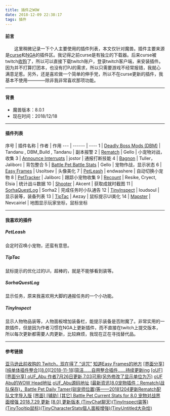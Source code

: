 ```yaml
---
title: 插件之WOW
date: 2018-12-09 22:38:17
tags: 插件
---
```

#### 前言

&emsp;&emsp;这里稍微记录一下个人主要使用的插件列表，本文仅针对魔兽。插件主要来源是[curse](https://wow.curseforge.com/)和[NGA](https://ngabbs.com/thread.php?fid=200)的插件区。我记得之前curse是有独立的下载器。后来curse被twitch[收购](https://blog.twitch.tv/twitch-and-curse-8ae2b20acf91)了，所以可以直接下载twitch账户，登录twitch客户端，来安装插件。
因为并不打算打团本，也没有打PJ的需求，所以只需要游戏不经常报错，我就心满意足惹。另外，还是喜欢做一个简单的伸手党，所以不在curse更新的插件，我基本不使用————除非我非常喜欢那项功能。

* * * 

#### 背景
- 魔兽版本：8.0.1
- 现在时间：2018/12/18

* * *
#### 插件列表

序号 | 插件名称 | 作者 | 作用 
---  | ------ | ---- 
1 | [Deadly Boss Mods (DBM)](https://www.curseforge.com/wow/addons/deadly-boss-mods) | Tandanu , DBM_Build , Tandanu | 副本报警 
2 | [Rematch](https://www.curseforge.com/wow/addons/rematch) | Gello | 小宠物对战，收集
3 | [Announce Interrupts](https://www.curseforge.com/wow/addons/announce-interrupts) | jostor | 通报打断技能
4 | [Bagnon](https://www.curseforge.com/wow/addons/bagnon) | Tuller，Jaliborc | 背包整合
5 | [Battle Pet Battle Stats](https://www.curseforge.com/wow/addons/battle-pet-battle-stats) | Gello | 宠物作战，显示状态
6 | [Easy Frames](https://www.curseforge.com/wow/addons/easy-frames) | Usoltsev | 头像美化
7 | [PetLeash](https://www.curseforge.com/wow/addons/petleash) | endwashere | 自动切换小宠物
8 | [PetTracker](https://www.curseforge.com/wow/addons/pettracker) | Jaliborc | 跟踪小宠物收集
9 | [Recount](https://www.curseforge.com/wow/addons/recount) | Resike, Cryect, Elsia | 统计战斗数据
10 | [Shooter](https://www.curseforge.com/wow/addons/shooter) | Akcent | 获取成就时截图
11 | [SorhaQuestLog](https://www.curseforge.com/wow/addons/sorhaquestlog) | Sorha2 | 完成任务时小队通告
12 | [TinyInspect](https://www.curseforge.com/wow/addons/itemlevel-anywhere) | loudsoul | 显示装等，装备列表
13 | [TipTac](https://www.curseforge.com/wow/addons/tip-tac) | Aezay | 鼠标提示UI美化 
14 | [Mapster](https://www.curseforge.com/wow/addons/mapster) | Nevcairiel | 地图显示玩家坐标，鼠标坐标 

* * * 

#### 我喜欢的插件
##### PetLeash
会定时召唤小宠物，还蛮有意思。

##### TipTac
鼠标提示的优化过的UI，超棒的，就是不能够看到装等。

##### SorhaQuestLog
显示任务，原来我喜欢用大脚的通报任务的一个小功能。

##### TinyInspect
显示人物物品装等，人物面板增加装备栏，能提示装备是否附魔了。非常实用的一款插件，但是因为作者习惯在NGA上更新插件，而不直接在twitch上提交版本，所以每次更新都需要人肉更新，比较麻烦，我现在正在寻找替代品。
* * * 

#### 参考链接

[亚马逊此前收购的 Twitch，现在得了 “诅咒”](https://www.ifanr.com/703795)
[知道Easy Frames的地方](https://ngabbs.com/read.php?pid=278254553)
[[界面分享][纯单体插件整合][8.0][2018-11-18]简洁……自用整合插件……持续更新ing](https://ngabbs.com/read.php?tid=10150474)
[[oUF] [界面分享] oUF_Abu 作者7月26日更新,7.03可用(另外修改了显示单位为万)](https://nga.178.com/read.php?tid=9632817)
[oUF Abu的WOW Head地址](https://www.wowinterface.com/downloads/info23020-oUFAbu.html#info)
[oUF_Abu源码地址](https://github.com/Sticklord/oUF_Abu)
[[最新资讯]8.0宠物插件：Rematch(战队保存)，Battle Pet Daily Tamer(驯宠师位置)等——20181204更新Rematch配队文字导入版](https://bbs.nga.cn/read.php?tid=7496247)
[[界面] [辅助] [其它] Battle Pet Current Stats for 8.0 宠物对战界面增强 2018.7.29 更新](https://bbs.nga.cn/read.php?tid=6966921&page=e)
[[8.0] 更新版本 (TinyChat聊天)(TinyInspect装等)(TinyTooltip鼠标)(TinyCharacterStats個人面板增強)(TinyUntitled大杂烩)](https://bbs.nga.cn/read.php?tid=10240957)